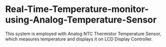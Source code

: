 # Real-Time-Temperature-monitor-using-Analog-Temperature-Sensor
This system is employed with Analog NTC Thermistor Temperature Sensor, which measures temperature and displays it on LCD Display Controller.
